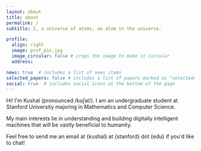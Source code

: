 ```yaml
---
layout: about
title: about
permalink: /
subtitle: I, a universe of atoms, an atom in the universe.

profile:
  align: right
  image: prof_pic.jpg
  image_circular: false # crops the image to make it circular
  address: 

news: true  # includes a list of news items
selected_papers: false # includes a list of papers marked as "selected={true}"
social: true  # includes social icons at the bottom of the page
---
```


Hi! I'm Kushal (pronounced /kʊʃəl/). I am an undergraduate student at Stanford University majoring in Mathematics and Computer Science. 

My main interests lie in understanding and building digitally intelligent machines that will be vastly beneficial to humanity.

Feel free to send me an email at {kushal} at {stanford} dot {edu} if you'd like to chat!


